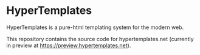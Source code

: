 # HyperTemplates

HyperTemplates is a pure-html templating system for the modern web.

This repository contains the source code for hypertemplates.net (currently in preview at https://preview.hypertemplates.net). 
